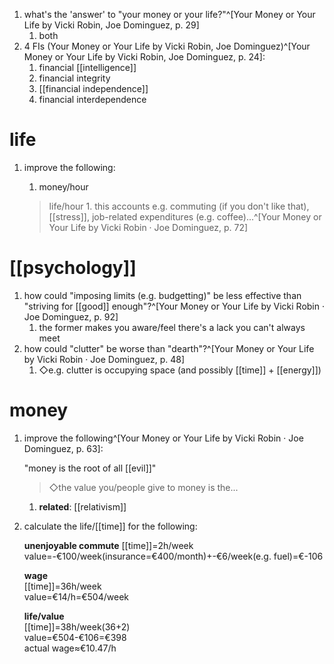 1. what's the 'answer' to "your money or your life?"^[Your Money or Your Life by Vicki Robin, Joe Dominguez, p. 29]
	1. both
2. 4 FIs (Your Money or Your Life by Vicki Robin, Joe Dominguez)^[Your Money or Your Life by Vicki Robin, Joe Dominguez, p. 24]:
	1. financial [[intelligence]]
	2. financial integrity
	3. [[financial independence]]
	4. financial interdependence

# life
1. improve the following:
	1. money/hour

	>life/hour
		1. this accounts e.g. commuting (if you don't like that), [[stress]], job-related expenditures (e.g. coffee)...^[Your Money or Your Life by Vicki Robin · Joe Dominguez, p. 72]

# [[psychology]]
1. how could "imposing limits (e.g. budgetting)" be less effective than "striving for [[good]] enough"?^[Your Money or Your Life by Vicki Robin · Joe Dominguez, p. 92]
	1. the former makes you aware/feel there's a lack you can't always meet
2. how could "clutter" be worse than "dearth"?^[Your Money or Your Life by Vicki Robin · Joe Dominguez, p. 48]
	1. ◇e.g. clutter is occupying space (and possibly [[time]] + [[energy]])

# money
1. improve the following^[Your Money or Your Life by Vicki Robin · Joe Dominguez, p. 63]:

	"money is the root of all [[evil]]"

	>◇the value you/people give to money is the...
	1. **related**: [[relativism]]
2. calculate the life/[[time]] for the following:

	**unenjoyable commute**
	[[time]]=2h/week  
	value=-€100/week(insurance=€400/month)+-€6/week(e.g. fuel)=€-106  
  
	**wage**  
	[[time]]=36h/week  
	value=€14/h=€504/week  
  
	**life/value**  
	[[time]]=38h/week(36+2)  
	value=€504-€106=€398  
	actual wage≈€10.47/h